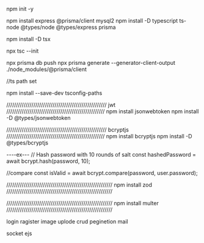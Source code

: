 npm init -y

npm install express @prisma/client mysql2
npm install -D typescript ts-node @types/node @types/express prisma

npm install -D tsx

npx tsc --init

npx prisma db push
npx prisma generate --generator-client-output ./node_modules/@prisma/client


//ts path set 

npm install --save-dev tsconfig-paths



////////////////////////////////////////////////////
jwt
///////////////////////////////////////////////////
npm install jsonwebtoken
npm install -D @types/jsonwebtoken




////////////////////////////////////////////////////
bcryptjs
///////////////////////////////////////////////////
npm install bcryptjs
npm install -D @types/bcryptjs

----ex---
// Hash password with 10 rounds of salt
const hashedPassword = await bcrypt.hash(password, 10);

//compare
const isValid = await bcrypt.compare(password, user.password);


///////////////////////////////////////////////////////
npm install zod
///////////////////////////////////////////////////////




///////////////////////////////////////////////////////
npm install multer
///////////////////////////////////////////////////////


login
ragister
image uplode 
crud
peginetion
mail

socket 
ejs
